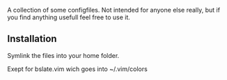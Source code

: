 A collection of some configfiles.
Not intended for anyone else really, but if you find anything usefull feel free to use it.

Installation
------------
Symlink the files into your home folder.

Exept for bslate.vim wich goes into ~/.vim/colors
